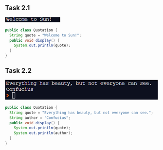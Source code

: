 ## Task 2.1
![logo](https://github.com/ppc-ntu-khpi/35-first-lab-ilr00743/blob/master/Solution/task2.1.png "task2.1")

``` java
public class Quotation {
  String quote = "Welcome to Sun!";
  public void display() {
    System.out.println(quote);
  }
}
```
## Task 2.2
![logo](https://github.com/ppc-ntu-khpi/35-first-lab-ilr00743/blob/master/Solution/task2.2.png "task2.2")

``` java
public class Quotation {
  String quote = "Everything has beauty, but not everyone can see.";
  String author = "Confucius";
  public void display() {
    System.out.println(quote);
    System.out.println(author);
  }
}
```
